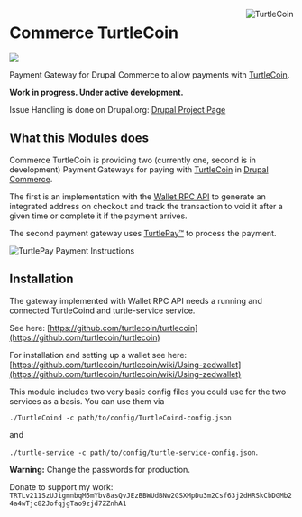 [<img align="right" alt="TurtleCoin" src="https://raw.githubusercontent.com/turtlecoin/brand/master/logo/web/stacked/turtlecoin_stacked_color%402x.png">](https://turtlecoin.lol)

# Commerce TurtleCoin
[<img src="https://badge.turtlepay.io/">](https://turtlepay.io)

Payment Gateway for Drupal Commerce to allow payments with 
[TurtleCoin](https://turtlecoin.lol).

**Work in progress. Under active development.**

Issue Handling is done on Drupal.org: 
[Drupal Project Page](https://www.drupal.org/sandbox/daveiano/3029539)

## What this Modules does

Commerce TurtleCoin is providing two (currently one, second is in development) 
Payment Gateways for paying with [TurtleCoin](https://turtlecoin.lol) in 
[Drupal Commerce](https://www.drupal.org/project/commerce). 

The first is an implementation with the 
[Wallet RPC API](https://api-docs.turtlecoin.lol/?php#wallet-rpc-api)
to generate an integrated address on checkout and track the transaction
to void it after a given time or complete it if the payment arrives.

The second payment gateway uses [TurtlePay™](https://turtlepay.io/) 
to process the payment.

<img align="center" alt="TurtlePay Payment Instructions" src="https://www.drupal.org/files/project-images/turtlepay-themed-payment-instructions.png">

## Installation

The gateway implemented with Wallet RPC API needs a running and connected
TurtleCoind and turtle-service service.

See here: 
[https://github.com/turtlecoin/turtlecoin](https://github.com/turtlecoin/turtlecoin)

For installation and setting up a wallet see here: 
[https://github.com/turtlecoin/turtlecoin/wiki/Using-zedwallet](https://github.com/turtlecoin/turtlecoin/wiki/Using-zedwallet)

This module includes two very basic config files you could use for the
two services as a basis. You can use them via

`./TurtleCoind -c path/to/config/TurtleCoind-config.json`

and 

`./turtle-service -c path/to/config/turtle-service-config.json`. 

**Warning:** Change the passwords for production.

Donate to support my work: 
`TRTLv211SzUJigmnbqM5mYbv8asQvJEzBBWUdBNw2GSXMpDu3m2Csf63j2dHRSkCbDGMb24a4wTjc82JofqjgTao9zjd7ZZnhA1`
